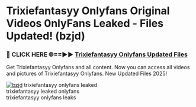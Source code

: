 # Trixiefantasyy Onlyfans Original Videos 0nlyFans Leaked - Files Updated! (bzjd)

<h3>🔴 CLICK HERE 🌐==►► <a href="https://tinyurl.com/2jnfzry5" rel="nofollow">Trixiefantasyy Onlyfans Updated Files</a></h3>

Get Trixiefantasyy Onlyfans and all content. Now you can access all videos and pictures of Trixiefantasyy Onlyfans. New Updated Files 2025!

[![bzjd](https://i.imgur.com/GyGTBgg.gif)](https://tinyurl.com/2jnfzry5)
trixiefantasyy onlyfans leaked<br>
trixiefantasyy leaked onlyfans<br>
trixiefantasyy onlyfans leaks